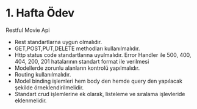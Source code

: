 # 1. Hafta Ödev
Restful Movie Api 

- Rest standartlarna uygun olmalıdır.
- GET,POST,PUT,DELETE methodları kullanılmalıdır.
- Http status code standartlarına uyulmalıdır. Error Handler ile 500, 400, 404, 200,
201 hatalarının standart format ile verilmesi
- Modellerde zorunlu alanların kontrolü yapılmalıdır.
- Routing kullanılmalıdır.
- Model binding işlemleri hem body den hemde query den yapılacak şekilde örneklendirilmelidir.
- Standart crud işlemlerine ek olarak, listeleme ve sıralama işlevleride eklenmelidir.


